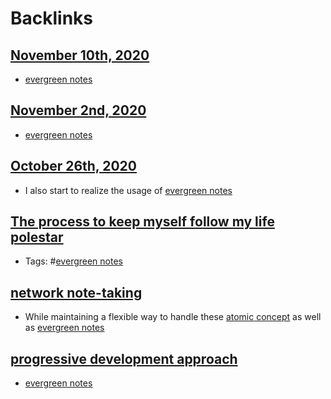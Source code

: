 
# Backlinks
## [November 10th, 2020](<November 10th, 2020.md>)
- [evergreen notes](<evergreen notes.md>)

## [November 2nd, 2020](<November 2nd, 2020.md>)
- [evergreen notes](<evergreen notes.md>)

## [October 26th, 2020](<October 26th, 2020.md>)
- I also start to realize the usage of [evergreen notes](<evergreen notes.md>)

## [The process to keep myself follow my life polestar](<The process to keep myself follow my life polestar.md>)
- Tags: #[evergreen notes](<evergreen notes.md>)

## [network note-taking](<network note-taking.md>)
- While maintaining a flexible way to handle these [atomic concept](<atomic concept.md>) as well as [evergreen notes](<evergreen notes.md>)

## [progressive development approach](<progressive development approach.md>)
- [evergreen notes](<evergreen notes.md>)

